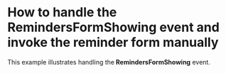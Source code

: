 # How to handle the RemindersFormShowing event and invoke the reminder form manually


<p>This example illustrates handling the<strong> RemindersFormShowing</strong> event.</p>

<br/>


